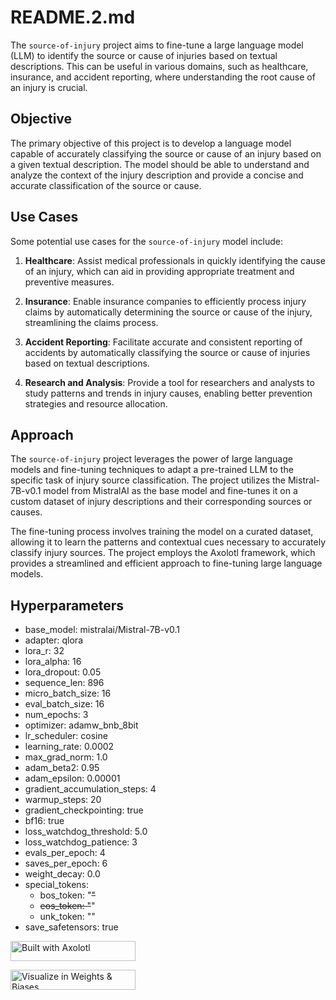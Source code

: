 # README.2.md

The `source-of-injury` project aims to fine-tune a large language model (LLM) to identify the source or cause of injuries based on textual descriptions. This can be useful in various domains, such as healthcare, insurance, and accident reporting, where understanding the root cause of an injury is crucial.

## Objective

The primary objective of this project is to develop a language model capable of accurately classifying the source or cause of an injury based on a given textual description. The model should be able to understand and analyze the context of the injury description and provide a concise and accurate classification of the source or cause.

## Use Cases

Some potential use cases for the `source-of-injury` model include:

1. **Healthcare**: Assist medical professionals in quickly identifying the cause of an injury, which can aid in providing appropriate treatment and preventive measures.

2. **Insurance**: Enable insurance companies to efficiently process injury claims by automatically determining the source or cause of the injury, streamlining the claims process.

3. **Accident Reporting**: Facilitate accurate and consistent reporting of accidents by automatically classifying the source or cause of injuries based on textual descriptions.

4. **Research and Analysis**: Provide a tool for researchers and analysts to study patterns and trends in injury causes, enabling better prevention strategies and resource allocation.

## Approach

The `source-of-injury` project leverages the power of large language models and fine-tuning techniques to adapt a pre-trained LLM to the specific task of injury source classification. The project utilizes the Mistral-7B-v0.1 model from MistralAI as the base model and fine-tunes it on a custom dataset of injury descriptions and their corresponding sources or causes.

The fine-tuning process involves training the model on a curated dataset, allowing it to learn the patterns and contextual cues necessary to accurately classify injury sources. The project employs the Axolotl framework, which provides a streamlined and efficient approach to fine-tuning large language models.

## Hyperparameters

- base_model: mistralai/Mistral-7B-v0.1
- adapter: qlora
- lora_r: 32
- lora_alpha: 16
- lora_dropout: 0.05
- sequence_len: 896
- micro_batch_size: 16
- eval_batch_size: 16
- num_epochs: 3
- optimizer: adamw_bnb_8bit
- lr_scheduler: cosine
- learning_rate: 0.0002
- max_grad_norm: 1.0
- adam_beta2: 0.95
- adam_epsilon: 0.00001
- gradient_accumulation_steps: 4
- warmup_steps: 20
- gradient_checkpointing: true
- bf16: true
- loss_watchdog_threshold: 5.0
- loss_watchdog_patience: 3
- evals_per_epoch: 4
- saves_per_epoch: 6
- weight_decay: 0.0
- special_tokens:
    - bos_token: "<s>"
    - eos_token: "</s>" 
    - unk_token: "<unk>"
- save_safetensors: true


[<img src="https://raw.githubusercontent.com/OpenAccess-AI-Collective/axolotl/main/image/axolotl-badge-web.png" alt="Built with Axolotl" width="200" height="32"/>](https://github.com/OpenAccess-AI-Collective/axolotl)

[<img src="https://raw.githubusercontent.com/wandb/assets/main/wandb-github-badge-28.svg" alt="Visualize in Weights & Biases" width="200" height="32"/>](https://wandb.ai/uqam/source_of_injury/runs/2q7kaw2k)
